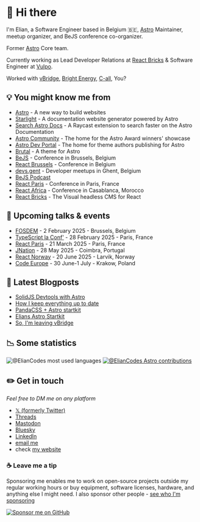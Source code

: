 # 👋 Hi there

I'm Elian, a Software Engineer based in Belgium 🇧🇪, [Astro](https://astro.build) Maintainer, meetup organizer, and BeJS conference co-organizer.

Former [Astro](https://astro.build) Core team.

Currently working as Lead Developer Relations at [React Bricks](https://reactbricks.com) & Software Engineer at [Vulpo](https://vulpo.be).

Worked with [vBridge](https://www.vbridge.eu), [Bright Energy](https://bright-energy.eu), [C-all](https://www.c-all.io), You?

## 💡 You might know me from

- [Astro](https://astro.build) - A new way to build websites
- [Starlight](https://starlight.astro.build) - A documentation website generator powered by Astro
- [Search Astro Docs](https://www.raycast.com/ElianCodes/search-astro-docs) - A Raycast extension to search faster on the Astro Documentation
- [Astro Community](https://community.astro.build) - The home for the Astro Award winners' showcase
- [Astro Dev Portal](https://portal.astro.build) - The home for theme authors publishing for Astro
- [Brutal](https://brutal.elian.codes) - A theme for Astro
- [BeJS](https://bejs.io) - Conference in Brussels, Belgium
- [React Brussels](https://react.brussels) - Conference in Belgium
- [devs.gent](https://www.devs.gent) - Developer meetups in Ghent, Belgium
- [BeJS Podcast](https://youtube.com/playlist?list=PL53Z0yyYnpWjYhOQsrYk20paiQ8uRhXJz&si=SDUxhI3wbGtzOdbe)
- [React Paris](https://react.paris) - Conference in Paris, France
- [React Africa](https://react-africa.com) - Conference in Casablanca, Morocco
- [React Bricks](https://reactbricks.com) - The Visual headless CMS for React

## 🎤 Upcoming talks & events

- [FOSDEM](https://fosdem.org/2025/) - 2 February 2025 - Brussels, Belgium
- [TypeScript la Conf'](https://la-conf.typescript.paris/) - 28 February 2025 - Paris, France
- [React Paris](https://react.paris/) - 21 March 2025 - Paris, France
- [JNation](https://jnation.pt/) - 28 May 2025 - Coimbra, Portugal
- [React Norway](https://reactnorway.com/) - 20 June 2025 - Larvik, Norway
- [Code Europe](https://www.codeeurope.pl/en/) - 30 June-1 July - Krakow, Poland

## 📝 Latest Blogposts

<!-- BLOG-POST-LIST:START -->
- [SolidJS Devtools with Astro](https://www.elian.codes/blog/24-04-30-astro-solidjs-devtools/)
- [How I keep everything up to date](https://www.elian.codes/blog/24-03-15-how-i-keep-up-to-date/)
- [PandaCSS + Astro startkit](https://www.elian.codes/blog/24-03-09-pandacss-startkit/)
- [Elians Astro Startkit](https://www.elian.codes/blog/24-02-08-elians-astro-startkit/)
- [So, I&#39;m leaving vBridge](https://www.elian.codes/blog/23-08-07-leaving-vbridge/)
<!-- BLOG-POST-LIST:END -->

## 📉 Some statistics

![@ElianCodes most used languages](https://github-readme-stats.vercel.app/api/top-langs/?username=eliancodes&theme=light&hide=css,HTML,Jupyter%20Notebook&layout=compact&langs_count=20)
[![@ElianCodes Astro contributions](https://astro.badg.es/v2/contributor/ElianCodes.svg)](https://astro.badg.es/contributor/ElianCodes/)

## ✏️ Get in touch

*Feel free to DM me on any platform*

- [𝕏 (formerly Twitter)](https://www.elian.codes/x)
- [Threads](https://www.elian.codes/threads)
- [Mastodon](https://www.elian.codes/mastodon)
- [Bluesky](https://www.elian.codes/bluesky)
- [LinkedIn](https://www.elian.codes/linkedin)
- [email me](https://www.elian.codes/mail)
- check [my website](https://www.elian.codes)

### ☕️ Leave me a tip

Sponsoring me enables me to work on open-source projects outside my regular working hours or buy equipment, software licenses, hardware, and anything else I might need. I also sponsor other people - [see who I'm sponsoring](https://github.com/ElianCodes?tab=sponsoring)

[![Sponsor me on GitHub](https://img.shields.io/static/v1?label=Sponsor&message=%E2%9D%A4&logo=GitHub&color=%23fe8e86)](https://github.com/sponsors/eliancodes)
